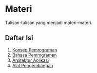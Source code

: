# Materi
Tulisan-tulisan yang menjadi materi-materi.

## Daftar Isi
1. [Konsep Pemrograman](https://github.com/tamankodekode/materi/tree/master/konsep_pemrograman)
2. [Bahasa Pemrograman](https://github.com/tamankodekode/materi/tree/master/bahasa_pemrograman)
3. [Arsitektur Aplikasi](https://github.com/tamankodekode/materi/tree/master/arsitektur_aplikasi)
4. [Alat Pengembangan](https://github.com/tamankodekode/materi/tree/master/alat_pengembangan)
